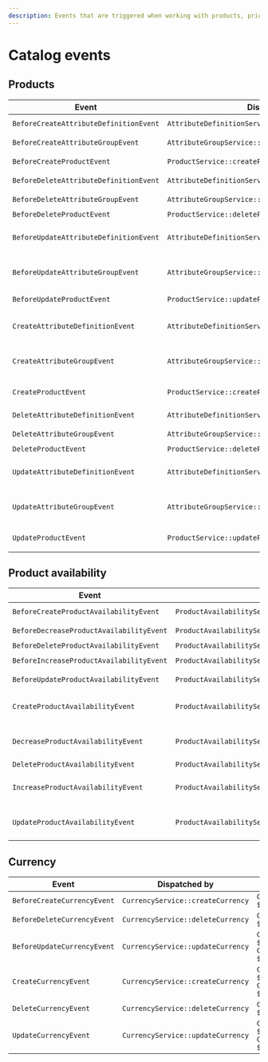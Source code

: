 ```yaml
---
description: Events that are triggered when working with products, prices and currencies.
---
```


# Catalog events

## Products

| Event | Dispatched by | Properties |
|---|---|---|
|`BeforeCreateAttributeDefinitionEvent`|`AttributeDefinitionService::createAttributeDefinition`|`AttributeDefinitionCreateStruct $createStruct`|
|`BeforeCreateAttributeGroupEvent`|`AttributeGroupService::createAttributeGroup`|`AttributeGroupCreateStruct $createStruct`|
|`BeforeCreateProductEvent`|`ProductService::createProduct`|`ProductCreateStruct $createStruct`|
|`BeforeDeleteAttributeDefinitionEvent`|`AttributeDefinitionService::deleteAttributeDefinition`|`AttributeDefinitionInterface $attributeDefinition`|
|`BeforeDeleteAttributeGroupEvent`|`AttributeGroupService::deleteAttributeGroup`|`AttributeGroupInterface $attributeGroup`|
|`BeforeDeleteProductEvent`|`ProductService::deleteProduct`|`ProductInterface $product`|
|`BeforeUpdateAttributeDefinitionEvent`|`AttributeDefinitionService::updateAttributeDefinition`|`AttributeDefinitionInterface $attributeDefinition`</br>`AttributeDefinitionUpdateStruct $updateStruct`|
|`BeforeUpdateAttributeGroupEvent`|`AttributeGroupService::updateAttributeGroup`|`AttributeGroupInterface $attributeGroup`</br>`AttributeGroupUpdateStruct $updateStruct`|
|`BeforeUpdateProductEvent`|`ProductService::updateProduct`|`ProductUpdateStruct $updateStruct`|
|`CreateAttributeDefinitionEvent`|`AttributeDefinitionService::createAttributeDefinition`|`AttributeDefinitionCreateStruct $createStruct`</br>`AttributeDefinitionInterface $attributeDefinition`|
|`CreateAttributeGroupEvent`|`AttributeGroupService::createAttributeGroup`|`AttributeGroupCreateStruct $createStruct`</br>`AttributeGroupInterface $attributeGroup`|
|`CreateProductEvent`|`ProductService::createProduct`|`ProductCreateStruct $createStruct`</br>`ProductInterface $product`|
|`DeleteAttributeDefinitionEvent`|`AttributeDefinitionService::deleteAttributeDefinition`|`AttributeDefinitionInterface $attributeDefinition`|
|`DeleteAttributeGroupEvent`|`AttributeGroupService::deleteAttributeGroup`|`AttributeGroupInterface $attributeGroup`|
|`DeleteProductEvent`|`ProductService::deleteProduct`|`ProductInterface $product`|
|`UpdateAttributeDefinitionEvent`|`AttributeDefinitionService::updateAttributeDefinition`|`AttributeDefinitionInterface $attributeDefinition`</br>`AttributeDefinitionUpdateStruct $updateStruct`|
|`UpdateAttributeGroupEvent`|`AttributeGroupService::updateAttributeGroup`|`AttributeGroupInterface $attributeGroup`</br>`AttributeGroupUpdateStruct $updateStruct`|
|`UpdateProductEvent`|`ProductService::updateProduct`|`ProductInterface $product`</br>`ProductUpdateStruct $updateStruct`|

## Product availability

| Event | Dispatched by | Properties |
|---|---|---|
|`BeforeCreateProductAvailabilityEvent`|`ProductAvailabilityService::createProductAvailability`|`ProductAvailabilityCreateStruct $createStruct`|
|`BeforeDecreaseProductAvailabilityEvent`|`ProductAvailabilityService::decreaseProductAvailability`|`ProductInterface $product`</br>`int $amount`|
|`BeforeDeleteProductAvailabilityEvent`|`ProductAvailabilityService::deleteProductAvailability`|`ProductInterface $product`|
|`BeforeIncreaseProductAvailabilityEvent`|`ProductAvailabilityService::increaseProductAvailability`|`ProductInterface $product`</br>`int $amount`|
|`BeforeUpdateProductAvailabilityEvent`|`ProductAvailabilityService::updateProductAvailability`|`ProductAvailabilityUpdateStruct $updateStruct`|
|`CreateProductAvailabilityEvent`|`ProductAvailabilityService::createProductAvailability`|`ProductAvailabilityCreateStruct $createStruct`</br>`AvailabilityInterface $productAvailability`|
|`DecreaseProductAvailabilityEvent`|`ProductAvailabilityService::decreaseProductAvailability`|`AvailabilityInterface $productAvailability`</br>`ProductInterface $product`</br>`int $amount`|
|`DeleteProductAvailabilityEvent`|`ProductAvailabilityService::deleteProductAvailability`|`ProductInterface $product`|
|`IncreaseProductAvailabilityEvent`|`ProductAvailabilityService::increaseProductAvailability`|`AvailabilityInterface $productAvailability ProductInterface $product`</br>`int $amount`|
|`UpdateProductAvailabilityEvent`|`ProductAvailabilityService::updateProductAvailability`|`AvailabilityInterface $productAvailability`</br>`ProductAvailabilityUpdateStruct $updateStruct`|

## Currency

| Event | Dispatched by | Properties |
|---|---|---|
|`BeforeCreateCurrencyEvent`|`CurrencyService::createCurrency`|`CurrencyCreateStruct $createStruct`|
|`BeforeDeleteCurrencyEvent`|`CurrencyService::deleteCurrency`|`CurrencyInterface $currency`|
|`BeforeUpdateCurrencyEvent`|`CurrencyService::updateCurrency`|`CurrencyInterface $currency`</br>`CurrencyUpdateStruct $updateStruct`|
|`CreateCurrencyEvent`|`CurrencyService::createCurrency`|`CurrencyCreateStruct $createStruct`</br>`CurrencyInterface $currency`|
|`DeleteCurrencyEvent`|`CurrencyService::deleteCurrency`|`CurrencyInterface $currency`|
|`UpdateCurrencyEvent`|`CurrencyService::updateCurrency`|`CurrencyInterface $currency`</br>`CurrencyUpdateStruct $updateStruct`|
